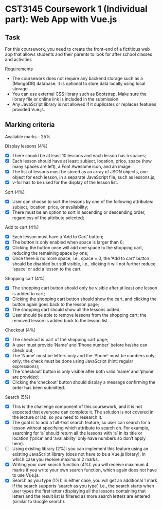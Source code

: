 # CST3145 Coursework 1 (Individual part): Web App with Vue.js 

## Task
For this coursework, you need to create the front-end of a fictitious web app that
allows students and their parents to look for after school classes and activities

Requirements
- The coursework does not require any backend storage such as a (MongoDB) database.
It is optional to store data locally using local storage.
- You can use external CSS library such as Bootstrap. Make sure the library file or online
link is included in the submission.
- Any JavaScript library is not allowed if it duplicates or replaces features provided Vue.js.

## Marking criteria
Available marks - 25%

Display lessons (4%)
- [x] There should be at least 10 lessons and each lesson has 5 spaces;
- [x] Each lesson should have at least: subject, location, price, space (how many spaces are left), a Font Awesome icon, and an image.
- [x] The list of lessons must be stored as an array of JSON objects, one object for each lesson, in a separate JavaScript file, such as lessons.js;
- [x] v-for has to be used for the display of the lesson list.

Sort (4%)
- [x] User can choose to sort the lessons by one of the following attributes: subject, location, price, or availability;
- [x] There must be an option to sort in ascending or descending order, regardless of the attribute selected;

Add to cart (4%)
- [x] Each lesson must have a ’Add to Cart’ button;
- [x] The button is only enabled when space is larger than 0;
- [x] Clicking the button once will add one space to the shopping cart, reducing the remaining space by one;
- [x] Once there is no more space, i.e., space = 0, the ’Add to cart’ button should be disabled but still visible, i.e., clicking it will not further reduce ‘space’ or add a lesson to the cart.

Shopping cart (4%)
- [x] The shopping cart button should only be visible after at least one lesson is added to cart;
- [x] Clicking the shopping cart button should show the cart, and clicking the button again goes back to the lesson page;
- [x] The shopping cart should show all the lessons added;
- [x] User should be able to remove lessons from the shopping cart; the removed lesson is added back to the lesson list.

Checkout (4%)
- [x] The checkout is part of the shopping cart page;
- [x] A user must provide ‘Name’ and ‘Phone number’ before he/she can check out;
- [x] The ’Name’ must be letters only and the ’Phone’ must be numbers only; only; the check must be done using JavaScript (hint: regular expressions);
- [x] The ’checkout’ button is only visible after both valid ’name’ and ’phone’ are provided;
- [x] Clicking the ’checkout’ button should display a message confirming the order has been submitted.

Search (5%)
- [x] This is the challenge component of this coursework, and it is not expected that everyone can complete it. The solution is not covered in the lecture or lab, so you need to research it.
- [x] The goal is to add a full-text search feature, so user can search for a lesson without specifying which attribute to search on. For example, searching for ‘a’ should return all the lessons with ‘a’ in its title or location (‘price’ and ‘availability’ only have numbers so don’t apply here).
- [ ] Using existing library (2%): you can implement this feature using an existing JavaScript library (does not have to be a Vue.js library), in which case you receive maximum 2 marks.
- [x] Writing your own search function (4%): you will receive maximum 4 marks if you write your own search function, which again does not have to use Vue.js.
- [x] Search as you type (1%): in either case, you will get an additional 1 mark if the search supports ‘search as you type’, i.e., the search starts when user types the first letter (displaying all the lessons containing that letter) and the result list is filtered as more search letters are entered (similar to Google search).
